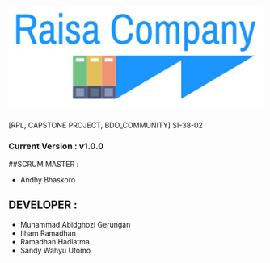 ![alt tag](https://github.com/abidghozi/CapstoneProject_BdoCommunity/blob/master/media/messageImage_1489336291535.jpg?raw=true)
===========

[RPL, CAPSTONE PROJECT, BDO_COMMUNITY] SI-38-02

### Current Version : v1.0.0

##SCRUM MASTER :
- Andhy Bhaskoro

## DEVELOPER :
- Muhammad Abidghozi Gerungan
- Ilham Ramadhan
- Ramadhan Hadiatma
- Sandy Wahyu Utomo

